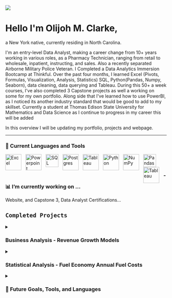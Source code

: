 ![](https://media-exp1.licdn.com/dms/image/C4D16AQFlUOA1AWFQ6g/profile-displaybackgroundimage-shrink_350_1400/0/1661184590800?e=1671667200&v=beta&t=pd4WL8lhejqeJNDuBpHDds9QLKK2MBYiDaDlY6ICS3I)
# Hello I'm Olijoh M. Clarke,
a New York native, currently residing in North Carolina. 

  I'm  an entry-level Data Analyst, making a career change from 10+ years working in various roles, as a Pharmacy Technician, ranging from retail to wholesale, inpatient, instructing, and sales. Also a recently separated Airborne Military Police Veteran. I Completed a Data Analytics Immersion Bootcamp at Thinkful. Over the past four months, I learned Excel (Pivots, Formulas, Visualization, Analysis, Statistics) SQL, Python(Pandas, Numpy, Seaborn), data cleaning, data querying and Tableau. During this 50+ a week courses, I've also completed 3 Capstone projects as well a working on some for my own portfolio.  Along side that I've learned how to use PowerBI, as I noticed its another industry standard that would be good to add to my skillset. Currently a student at Thomas Edison State University for Mathematics and Data Science as I continue to progress in my career this will be added

In this overview I will be updating my portfolio, projects and webpage. 

---

### 🧰 Current Languages and Tools

<img align="left" alt="Excel" width="50px" style="padding-right:10px;" src= "https://user-images.githubusercontent.com/22947672/197084596-607b1389-2eab-4998-a023-b547ae4ed00b.svg" />
<img align="left" alt="Powerpoint" width="50px" style="padding-right:10px;" src= "https://user-images.githubusercontent.com/22947672/197084599-442929a5-ebb9-4ac5-8b10-d463c8145cad.svg" />
<img align="left" alt="SQL" width="40px" style="padding-right:10px;" src="https://user-images.githubusercontent.com/22947672/197081337-78614be6-2df7-4da3-af94-6f89347d455c.svg" />
<img align="left" alt="Postgres" width="50px" style="padding-right:10px;" src="https://cdn.jsdelivr.net/gh/devicons/devicon/icons/postgresql/postgresql-original-wordmark.svg" />
<img align="left" alt="Tableau" width="50px" style="padding-right:10px;" src="https://user-images.githubusercontent.com/22947672/197084832-4b7b6d7f-815d-4cd5-89b9-939d7ffd6c5c.svg" />
<img align="left" alt="Python" width="50px" style="padding-right:10px;" src="https://user-images.githubusercontent.com/22947672/197081439-befe6b5b-e79a-4275-98ad-e840c0f68deb.svg" />
<img align="left" alt="NumPy" width="50px" style="padding-right:10px;" src="https://cdn.jsdelivr.net/gh/devicons/devicon/icons/numpy/numpy-original.svg" />
<img align="left" alt="Pandas" width="40px" style="padding-right:10px;" src="https://upload.wikimedia.org/wikipedia/commons/thumb/2/22/Pandas_mark.svg/1535px-Pandas_mark.svg.png" />
<img align="left" alt="Tableau" width="50px" style="padding-right:10px;" src="https://user-images.githubusercontent.com/22947672/197085484-329678c8-c7bc-4c79-876c-da1bcd02e205.svg" />
<br/>


#

### - 📊 I’m currently working on ...

Website, and Capstone 3, Data Analyst Certifications...

## `Completed Projects` 

<details>
<summary><h3> Business Analysis - Revenue Growth Models</h3> </summary> 
Completed exploratory data analysis to identify strategic scenarios to increase revenue, assessed by KPI 
performance and solutions to increase profits while lowering operating costs for the next fiscal year.
</details>

<details>
  <summary><h3> Statistical Analysis - Fuel Economy Annual Fuel Costs</h3></summary>
</details>
  
  <details>
<summary><h3>🧰 Future Goals, Tools, and Languages </h3></summary>

#

<img align="left" alt="R" width="50px" style="padding-right:10px;" 
src="https://cdn.jsdelivr.net/gh/devicons/devicon/icons/r/r-plain.svg" />

<img align="left" alt="RStudio" width="50px" style="padding-right:10px;" src="https://cdn.jsdelivr.net/gh/devicons/devicon/icons/rstudio/rstudio-original.svg" />

<img align="left" alt="Cython" width="50px" style="padding-right:10px;" src="https://user-images.githubusercontent.com/22947672/197076481-2482e77b-c2b8-4777-8cc5-de735211e84e.svg" />

<img align="left" alt="LUA" width="50px" style="padding-right:10px;" src="https://cdn.jsdelivr.net/gh/devicons/devicon/icons/lua/lua-original-wordmark.svg" />


<!--
**omclarke/omclarke** is a ✨ _special_ ✨ repository because its `README.md` (this file) appears on your GitHub profile.

Here are some ideas to get you started:<p align="center"></p>

- 🔭 I’m currently working on ...
- 🌱 I’m currently learning ...
- 👯 I’m looking to collaborate on ...
- 🤔 I’m looking for help with ...
- 💬 Ask me about ...
- 📫 How to reach me: ...
- 😄 Pronouns: ...
- ⚡ Fun fact: ...
-->
